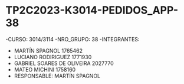 # TP2C2023-K3014-PEDIDOS_APP-38
-CURSO: 3014/3114
-NRO_GRUPO: 38
-INTEGRANTES: 
  - MARTÍN SPAGNOL  1765462
  - LUCIANO RODIRIGUEZ  1771930
  - GABRIEL SOARES DE OLIVEIRA 2027770
  - MATEO MICHINI 1758160
- RESPONSABLE: MARTÍN SPAGNOL
